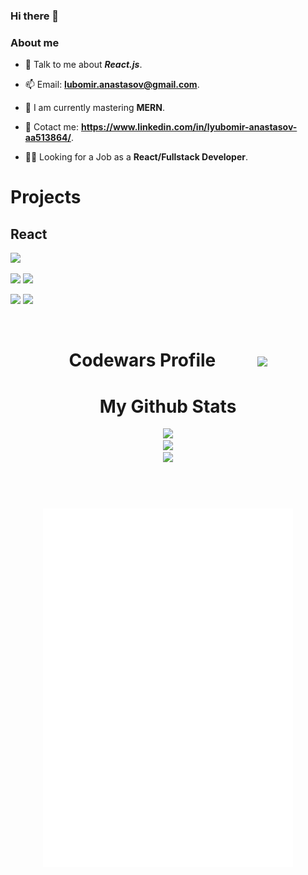 ### Hi there 👋

<h3> About me </h3>

- 💬 Talk to me about ***React.js***.

- 📫 Email: **lubomir.anastasov@gmail.com**.

- 🔭 I am currently mastering **MERN**.

- 🌳 Cotact me: **https://www.linkedin.com/in/lyubomir-anastasov-aa513864/**.

- 👨‍🎓 Looking for a Job as a **React/Fullstack Developer**.

# Projects
  ## React
 
  [![](https://github-readme-stats.vercel.app/api/pin/?username=lanastasov&repo=Ecommerce-Eshop-MERN&hide_border=true&theme=dark)](https://github.com/lanastasov/Ecommerce-Eshop-MERN)
  
  [![](https://github-readme-stats.vercel.app/api/pin/?username=lanastasov&repo=bulgarian-honey&hide_border=true&theme=dark)](https://github.com/lanastasov/bulgarian-honey) 
  [![](https://github-readme-stats.vercel.app/api/pin/?username=lanastasov&repo=5-react-projects&hide_border=true&theme=dark)](https://github.com/lanastasov/5-react-projects ) 

  [![](https://github-readme-stats.vercel.app/api/pin/?username=lanastasov&repo=React-Electronics-Store&hide_border=true&theme=dark)](https://github.com/lanastasov/React-Electronics-Store)
  [![](https://github-readme-stats.vercel.app/api/pin/?username=lanastasov&repo=React-Web-Store&hide_border=true&theme=dark)](https://github.com/lanastasov/React-Web-Store)
  
  <br />

<h1 align="center"> Codewars Profile &nbsp;&nbsp;&nbsp;&nbsp;&nbsp;&nbsp;&nbsp;&nbsp;  <a href = "https://www.codewars.com/users/lanastasov/"><img src="https://www.codewars.com/users/lanastasov/badges/large?theme=light"/></a> </h1>

<h1 align="center"> My Github Stats </h1>
  
  <p align="center"><img width="450em" src="https://github-readme-stats.vercel.app/api?username=lanastasov&show_icons=true&theme=dark&include_all_commits=true&count_private=true"/>
      <br/>
  <img width="450em" src="https://github-readme-streak-stats.herokuapp.com/?user=lanastasov&include_all_commits=true&hide_border=true&theme=dark"/>
  <br/>
  <img width="450em" src="https://github-readme-stats.vercel.app/api/top-langs/?username=lanastasov&layout=compact&langs_count=10&theme=dark"/>
  </p>
  <br/>
 
<h1 align="center">
<img align="center" src="/github-metrics.svg" alt="Metrics" width="400">
</h1>

